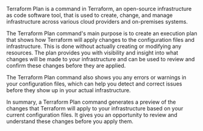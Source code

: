Terraform Plan is a command in Terraform, an open-source infrastructure as code software tool, that is used to create, change, and manage infrastructure across various cloud providers and on-premises systems. 

The Terraform Plan command's main purpose is to create an execution plan that shows how Terraform will apply changes to the configuration files and infrastructure. This is done without actually creating or modifying any resources. The plan provides you with visibility and insight into what changes will be made to your infrastructure and can be used to review and confirm these changes before they are applied.

The Terraform Plan command also shows you any errors or warnings in your configuration files, which can help you detect and correct issues before they show up in your actual infrastructure.

In summary, a Terraform Plan command generates a preview of the changes that Terraform will apply to your infrastructure based on your current configuration files. It gives you an opportunity to review and understand these changes before you apply them.
